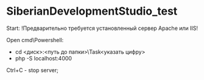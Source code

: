 # SiberianDevelopmentStudio_test

Start:
!Предварительно требуется установленный сервер Apache или IIS!

Open cmd\Powershell:
- cd <диск>:\<путь до папки>\Task<указать цифру>
- php -S localhost:4000

Ctrl+C - stop server;